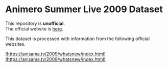 # Animero Summer Live 2009 Dataset

This repository is **unofficial**.  
The official website is [here](https://anisama.tv/).

This dataset is processed with information from the following official websites.

[https://anisama.tv/2009/whatsnew/index.html](https://anisama.tv/2009/whatsnew/index.html)
